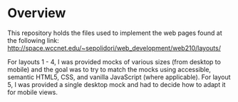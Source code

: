 <h1>Overview</h1>

<p>This repository holds the files used to implement the web pages found at the following link: <a href="http://space.wccnet.edu/~sepolidori/web_development/web210/layouts/">http://space.wccnet.edu/~sepolidori/web_development/web210/layouts/</a></p>

<p>For layouts 1 - 4, I was provided mocks of various sizes (from desktop to mobile) and the goal was to try to match the mocks using accessible, semantic HTML5, CSS, and vanilla JavaScript (where applicable). For layout 5, I was provided a single desktop mock and had to decide how to adapt it for mobile views.</p>
